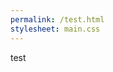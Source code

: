 ```yaml
---
permalink: /test.html
stylesheet: main.css
---
```



<script src="js/jquery.min.js"></script>

test
